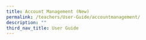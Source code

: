 ```yaml
---
title: Account Management (New)
permalink: /teachers/User-Guide/accountmanagement/
description: ""
third_nav_title: User Guide
---
```


